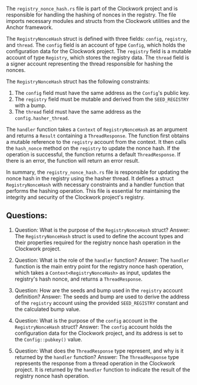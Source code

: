 The `registry_nonce_hash.rs` file is part of the Clockwork project and is responsible for handling the hashing of nonces in the registry. The file imports necessary modules and structs from the Clockwork utilities and the Anchor framework.

The `RegistryNonceHash` struct is defined with three fields: `config`, `registry`, and `thread`. The `config` field is an account of type `Config`, which holds the configuration data for the Clockwork project. The `registry` field is a mutable account of type `Registry`, which stores the registry data. The `thread` field is a signer account representing the thread responsible for hashing the nonces.

The `RegistryNonceHash` struct has the following constraints:

1. The `config` field must have the same address as the `Config`'s public key.
2. The `registry` field must be mutable and derived from the `SEED_REGISTRY` with a bump.
3. The `thread` field must have the same address as the `config.hasher_thread`.

The `handler` function takes a `Context` of `RegistryNonceHash` as an argument and returns a `Result` containing a `ThreadResponse`. The function first obtains a mutable reference to the `registry` account from the context. It then calls the `hash_nonce` method on the `registry` to update the nonce hash. If the operation is successful, the function returns a default `ThreadResponse`. If there is an error, the function will return an error result.

In summary, the `registry_nonce_hash.rs` file is responsible for updating the nonce hash in the registry using the hasher thread. It defines a struct `RegistryNonceHash` with necessary constraints and a handler function that performs the hashing operation. This file is essential for maintaining the integrity and security of the Clockwork project's registry.

## Questions:

1. Question: What is the purpose of the `RegistryNonceHash` struct?
   Answer: The `RegistryNonceHash` struct is used to define the account types and their properties required for the registry nonce hash operation in the Clockwork project.

2. Question: What is the role of the `handler` function?
   Answer: The `handler` function is the main entry point for the registry nonce hash operation, which takes a `Context<RegistryNonceHash>` as input, updates the registry's hash nonce, and returns a `ThreadResponse`.

3. Question: How are the seeds and bump used in the `registry` account definition?
   Answer: The seeds and bump are used to derive the address of the `registry` account using the provided `SEED_REGISTRY` constant and the calculated bump value.

4. Question: What is the purpose of the `config` account in the `RegistryNonceHash` struct?
   Answer: The `config` account holds the configuration data for the Clockwork project, and its address is set to the `Config::pubkey()` value.

5. Question: What does the `ThreadResponse` type represent, and why is it returned by the `handler` function?
   Answer: The `ThreadResponse` type represents the response from a thread operation in the Clockwork project. It is returned by the `handler` function to indicate the result of the registry nonce hash operation.

